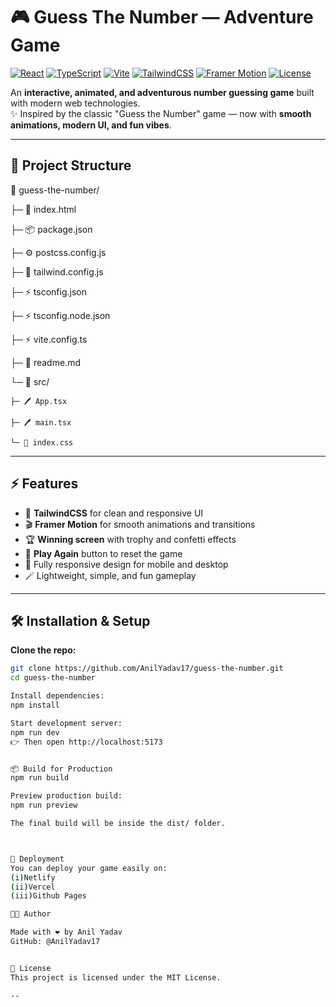 # 🎮 Guess The Number — Adventure Game

[![React](https://img.shields.io/badge/React-17.0.2-blue?logo=react&logoColor=white)](https://reactjs.org/)
[![TypeScript](https://img.shields.io/badge/TypeScript-5.1-blue?logo=typescript&logoColor=white)](https://www.typescriptlang.org/)
[![Vite](https://img.shields.io/badge/Vite-4.4.9-purple?logo=vite&logoColor=white)](https://vitejs.dev/)
[![TailwindCSS](https://img.shields.io/badge/TailwindCSS-3.3.3-blue?logo=tailwindcss&logoColor=white)](https://tailwindcss.com/)
[![Framer Motion](https://img.shields.io/badge/Framer%20Motion-7.13-orange)](https://www.framer.com/motion/)
[![License](https://img.shields.io/badge/License-MIT-green)](LICENSE)

An **interactive, animated, and adventurous number guessing game** built with modern web technologies.  
✨ Inspired by the classic "Guess the Number" game — now with **smooth animations, modern UI, and fun vibes**.

---

## 📂 Project Structure

📂 guess-the-number/

├─ 📝 index.html

├─ 📦 package.json

├─ ⚙️ postcss.config.js

├─ 🎨 tailwind.config.js

├─ ⚡ tsconfig.json

├─ ⚡ tsconfig.node.json

├─ ⚡ vite.config.ts

├─ 📄 readme.md

└─ 📁 src/

    ├─ 🖊️ App.tsx
    
    ├─ 🖊️ main.tsx
    
    └─ 🎨 index.css
    


---

## ⚡ Features
- 🎨 **TailwindCSS** for clean and responsive UI  
- 🎬 **Framer Motion** for smooth animations and transitions  
- 🏆 **Winning screen** with trophy and confetti effects  
- 🔁 **Play Again** button to reset the game  
- 📱 Fully responsive design for mobile and desktop  
- 🪄 Lightweight, simple, and fun gameplay  

---

## 🛠️ Installation & Setup

**Clone the repo:**
```bash
git clone https://github.com/AnilYadav17/guess-the-number.git
cd guess-the-number

Install dependencies:
npm install

Start development server:
npm run dev
👉 Then open http://localhost:5173


📦 Build for Production
npm run build

Preview production build:
npm run preview

The final build will be inside the dist/ folder.



🚀 Deployment
You can deploy your game easily on:
(i)Netlify
(ii)Vercel
(iii)Github Pages

👨‍💻 Author

Made with ❤️ by Anil Yadav
GitHub: @AnilYadav17


📜 License
This project is licensed under the MIT License.

--


